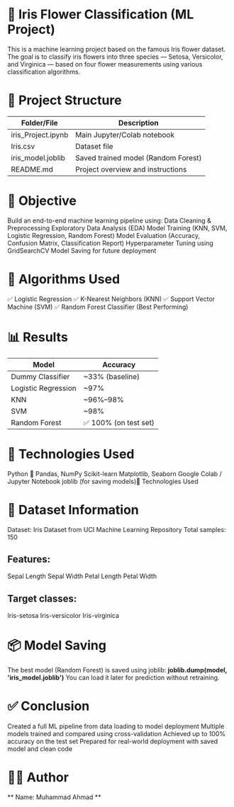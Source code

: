 # 🌸 Iris Flower Classification (ML Project)

This is a machine learning project based on the famous Iris flower dataset. The goal is to classify iris flowers into three species — Setosa, Versicolor, and Virginica — based on four flower measurements using various classification algorithms.

# 📁 Project Structure

| Folder/File         | Description                         |
| ------------------- | ----------------------------------- |
| iris\_Project.ipynb | Main Jupyter/Colab notebook         |
| Iris.csv            | Dataset file                        |
| iris\_model.joblib  | Saved trained model (Random Forest) |
| README.md           | Project overview and instructions   |

# 📌 Objective

Build an end-to-end machine learning pipeline using:
Data Cleaning & Preprocessing
Exploratory Data Analysis (EDA)
Model Training (KNN, SVM, Logistic Regression, Random Forest)
Model Evaluation (Accuracy, Confusion Matrix, Classification Report)
Hyperparameter Tuning using GridSearchCV
Model Saving for future deployment


# 🧠 Algorithms Used

✅ Logistic Regression
✅ K-Nearest Neighbors (KNN)
✅ Support Vector Machine (SVM)
✅ Random Forest Classifier (Best Performing)

# 📊 Results
| Model               | Accuracy             |
| ------------------- | -------------------- |
| Dummy Classifier    | \~33% (baseline)     |
| Logistic Regression | \~97%                |
| KNN                 | \~96%–98%            |
| SVM                 | \~98%                |
| Random Forest       | ✅ 100% (on test set) |


# 🔬 Technologies Used

Python 🐍
Pandas, NumPy
Scikit-learn
Matplotlib, Seaborn
Google Colab / Jupyter Notebook
joblib (for saving models)🔬 Technologies Used


# 📁 Dataset Information

Dataset: Iris Dataset from UCI Machine Learning Repository
Total samples: 150
## Features:
Sepal Length
Sepal Width
Petal Length
Petal Width
## Target classes:
Iris-setosa
Iris-versicolor
Iris-virginica

# 📦 Model Saving
The best model (Random Forest) is saved using joblib:
**joblib.dump(model, 'iris_model.joblib')**
You can load it later for prediction without retraining.

# ✅ Conclusion

Created a full ML pipeline from data loading to model deployment
Multiple models trained and compared using cross-validation
Achieved up to 100% accuracy on the test set
Prepared for real-world deployment with saved model and clean code

# 👨‍💻 Author
** Name: Muhammad Ahmad **

